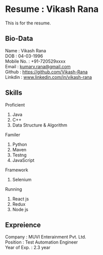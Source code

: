 # Resume : Vikash Rana
This is for the resume.

## Bio-Data
Name : Vikash Rana <br />
DOB : 04-03-1996 <br />
Mobile No. : +91-720529xxxx <br />
Email : kumarv.rana@gmail.com <br />
Github : https://github.com/Vikash-Rana <br />
Linkdin : www.linkedin.com/in/vikash-rana <br />

## Skills

Proficient
1. Java
2. C++
3. Data Structure & Algorithm

Familer
1. Python
2. Maven
3. Testng
4. JavaScript

Framework 
1. Selenium

Running
1. React js
2. Redux
3. Node js

## Expreience
Company : MUVI Enterainment Pvt. Ltd. <br />
Position : Test Automation Engineer <br />
Year of Exp. : 2.3 year <br />


